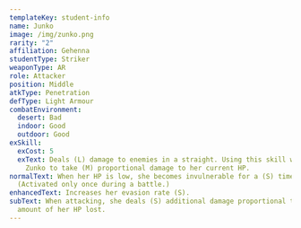 ```yaml
---
templateKey: student-info
name: Junko
image: /img/zunko.png
rarity: "2"
affiliation: Gehenna
studentType: Striker
weaponType: AR
role: Attacker
position: Middle
atkType: Penetration
defType: Light Armour
combatEnvironment:
  desert: Bad
  indoor: Good
  outdoor: Good
exSkill:
  exCost: 5
  exText: Deals (L) damage to enemies in a straight. Using this skill will cause
    Zunko to take (M) proportional damage to her current HP.
normalText: When her HP is low, she becomes invulnerable for a (S) time.
  (Activated only once during a battle.)
enhancedText: Increases her evasion rate (S).
subText: When attacking, she deals (S) additional damage proportional to the
  amount of her HP lost.
---
```


